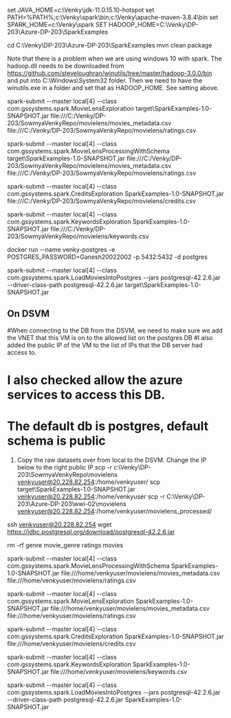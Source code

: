 set JAVA_HOME=c:\Venky\jdk-11.0.15.10-hotspot
set PATH=%PATH%;c:\Venky\spark\bin;c:\Venky\apache-maven-3.8.4\bin
set SPARK_HOME=c:\Venky\spark
SET HADOOP_HOME=C:\Venky\DP-203\Azure-DP-203\SparkExamples

cd C:\Venky\DP-203\Azure-DP-203\SparkExamples
mvn clean package

Note that there is a problem when we are using windows 10 with spark. The hadoop.dll needs to be downloaded from 
https://github.com/steveloughran/winutils/tree/master/hadoop-3.0.0/bin and put into C:\Windows\System32 folder. Then we need to have the winutils.exe in a folder and set that as HADOOP_HOME. See setting above. 

spark-submit --master local[4] --class com.gssystems.spark.MovieLensExploration target\SparkExamples-1.0-SNAPSHOT.jar file:///C:/Venky/DP-203/SowmyaVenkyRepo/movielens/movies_metadata.csv file:///C:/Venky/DP-203/SowmyaVenkyRepo/movielens/ratings.csv

spark-submit --master local[4] --class com.gssystems.spark.MovieLensProcessingWithSchema target\SparkExamples-1.0-SNAPSHOT.jar file:///C:/Venky/DP-203/SowmyaVenkyRepo/movielens/movies_metadata.csv file:///C:/Venky/DP-203/SowmyaVenkyRepo/movielens/ratings.csv

spark-submit --master local[4] --class com.gssystems.spark.CreditsExploration SparkExamples-1.0-SNAPSHOT.jar file:///C:/Venky/DP-203/SowmyaVenkyRepo/movielens/credits.csv

spark-submit --master local[4] --class com.gssystems.spark.KeywordsExploration SparkExamples-1.0-SNAPSHOT.jar file:///C:/Venky/DP-203/SowmyaVenkyRepo/movielens/keywords.csv

docker run --name venky-postgres -e POSTGRES_PASSWORD=Ganesh20022002 -p 5432:5432 -d postgres

spark-submit --master local[4] --class com.gssystems.spark.LoadMoviesIntoPostgres --jars postgresql-42.2.6.jar --driver-class-path postgresql-42.2.6.jar target\SparkExamples-1.0-SNAPSHOT.jar

## On DSVM
#When connecting to the DB from the DSVM, we need to make sure we add the VNET that this VM is on to the allowed list on the postgres DB
#I also added the public IP of the VM to the list of IPs that the DB server had access to.
# I also checked allow the azure services to access this DB. 
# The default db is postgres, default schema is public 

1. Copy the raw datasets over from local to the DSVM. Change the IP below to the right public IP
scp -r c:\Venky\DP-203\SowmyaVenkyRepo\movielens venkyuser@20.228.82.254:/home/venkyuser/
scp target\SparkExamples-1.0-SNAPSHOT.jar venkyuser@20.228.82.254:/home/venkyuser
scp -r C:\Venky\DP-203\Azure-DP-203\wwi-02\movielens venkyuser@20.228.82.254:/home/venkyuser/movielens_processed/

ssh venkyuser@20.228.82.254
wget https://jdbc.postgresql.org/download/postgresql-42.2.6.jar

rm -rf genre movie_genre ratings movies

spark-submit --master local[4] --class com.gssystems.spark.MovieLensProcessingWithSchema SparkExamples-1.0-SNAPSHOT.jar file:///home/venkyuser/movielens/movies_metadata.csv file:///home/venkyuser/movielens/ratings.csv

spark-submit --master local[4] --class com.gssystems.spark.MovieLensExploration SparkExamples-1.0-SNAPSHOT.jar file:///home/venkyuser/movielens/movies_metadata.csv file:///home/venkyuser/movielens/ratings.csv

spark-submit --master local[4] --class com.gssystems.spark.CreditsExploration SparkExamples-1.0-SNAPSHOT.jar file:///home/venkyuser/movielens/credits.csv

spark-submit --master local[4] --class com.gssystems.spark.KeywordsExploration SparkExamples-1.0-SNAPSHOT.jar file:///home/venkyuser/movielens/keywords.csv

spark-submit --master local[4] --class com.gssystems.spark.LoadMoviesIntoPostgres --jars postgresql-42.2.6.jar --driver-class-path postgresql-42.2.6.jar SparkExamples-1.0-SNAPSHOT.jar